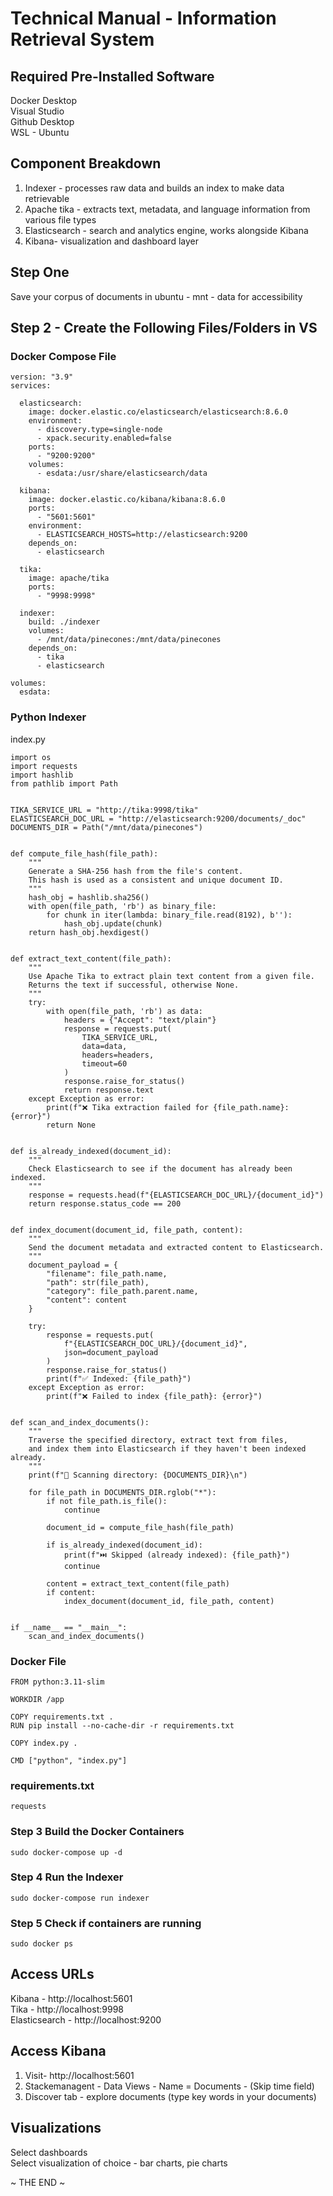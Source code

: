 # Technical Manual - Information Retrieval System
## Required Pre-Installed Software
Docker Desktop  
Visual Studio  
Github Desktop  
WSL - Ubuntu
## Component Breakdown  
1. Indexer - processes raw data and builds an index to make data retrievable 
2. Apache tika - extracts text, metadata, and language information from various file types
3. Elasticsearch - search and analytics engine, works alongside Kibana
4. Kibana- visualization and dashboard layer
## Step One
Save your corpus of documents in ubuntu - mnt - data for accessibility
## Step 2 - Create the Following Files/Folders in VS
### Docker Compose File
```
version: "3.9"
services:

  elasticsearch:
    image: docker.elastic.co/elasticsearch/elasticsearch:8.6.0
    environment:
      - discovery.type=single-node
      - xpack.security.enabled=false
    ports:
      - "9200:9200"
    volumes:
      - esdata:/usr/share/elasticsearch/data

  kibana:
    image: docker.elastic.co/kibana/kibana:8.6.0
    ports:
      - "5601:5601"
    environment:
      - ELASTICSEARCH_HOSTS=http://elasticsearch:9200
    depends_on:
      - elasticsearch

  tika:
    image: apache/tika
    ports:
      - "9998:9998"

  indexer:
    build: ./indexer
    volumes:
      - /mnt/data/pinecones:/mnt/data/pinecones
    depends_on:
      - tika
      - elasticsearch

volumes:
  esdata:
```
### Python Indexer
index.py
```
import os
import requests
import hashlib
from pathlib import Path


TIKA_SERVICE_URL = "http://tika:9998/tika"
ELASTICSEARCH_DOC_URL = "http://elasticsearch:9200/documents/_doc"
DOCUMENTS_DIR = Path("/mnt/data/pinecones")  


def compute_file_hash(file_path):
    """
    Generate a SHA-256 hash from the file's content.
    This hash is used as a consistent and unique document ID.
    """
    hash_obj = hashlib.sha256()
    with open(file_path, 'rb') as binary_file:
        for chunk in iter(lambda: binary_file.read(8192), b''):
            hash_obj.update(chunk)
    return hash_obj.hexdigest()


def extract_text_content(file_path):
    """
    Use Apache Tika to extract plain text content from a given file.
    Returns the text if successful, otherwise None.
    """
    try:
        with open(file_path, 'rb') as data:
            headers = {"Accept": "text/plain"}
            response = requests.put(
                TIKA_SERVICE_URL,
                data=data,
                headers=headers,
                timeout=60
            )
            response.raise_for_status()
            return response.text
    except Exception as error:
        print(f"❌ Tika extraction failed for {file_path.name}: {error}")
        return None


def is_already_indexed(document_id):
    """
    Check Elasticsearch to see if the document has already been indexed.
    """
    response = requests.head(f"{ELASTICSEARCH_DOC_URL}/{document_id}")
    return response.status_code == 200


def index_document(document_id, file_path, content):
    """
    Send the document metadata and extracted content to Elasticsearch.
    """
    document_payload = {
        "filename": file_path.name,
        "path": str(file_path),
        "category": file_path.parent.name,
        "content": content
    }

    try:
        response = requests.put(
            f"{ELASTICSEARCH_DOC_URL}/{document_id}",
            json=document_payload
        )
        response.raise_for_status()
        print(f"✅ Indexed: {file_path}")
    except Exception as error:
        print(f"❌ Failed to index {file_path}: {error}")


def scan_and_index_documents():
    """
    Traverse the specified directory, extract text from files,
    and index them into Elasticsearch if they haven't been indexed already.
    """
    print(f"📁 Scanning directory: {DOCUMENTS_DIR}\n")

    for file_path in DOCUMENTS_DIR.rglob("*"):
        if not file_path.is_file():
            continue

        document_id = compute_file_hash(file_path)

        if is_already_indexed(document_id):
            print(f"⏭️ Skipped (already indexed): {file_path}")
            continue

        content = extract_text_content(file_path)
        if content:
            index_document(document_id, file_path, content)


if __name__ == "__main__":
    scan_and_index_documents()
```
### Docker File
```
FROM python:3.11-slim

WORKDIR /app

COPY requirements.txt .
RUN pip install --no-cache-dir -r requirements.txt

COPY index.py .

CMD ["python", "index.py"]
```
### requirements.txt
```
requests
```
### Step 3 Build the Docker Containers 
```
sudo docker-compose up -d
```
### Step 4 Run the Indexer
```
sudo docker-compose run indexer
```
### Step 5 Check if containers are running
```
sudo docker ps
```
## Access URLs
Kibana - http://localhost:5601  
Tika - http://localhost:9998  
Elasticsearch - http://localhost:9200
## Access Kibana
1. Visit- http://localhost:5601
2. Stackemanagent - Data Views - Name = Documents - (Skip time field)
3. Discover tab - explore documents (type key words in your documents)
## Visualizations
Select dashboards  
Select visualization of choice - bar charts, pie charts  

   
  ~ THE END ~


